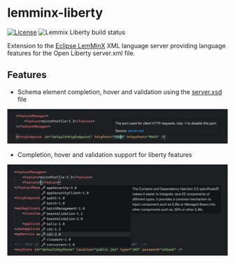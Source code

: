 # lemminx-liberty

[![License](https://img.shields.io/badge/License-EPL%202.0-red.svg?label=license&logo=eclipse)](https://www.eclipse.org/legal/epl-2.0/)
![Lemmix Liberty build status](https://github.com/OpenLiberty/liberty-language-server/workflows/Java%20CI%20-%20Lemminx%20Liberty/badge.svg)

Extension to the [Eclipse LemMinX](https://github.com/eclipse/lemminx) XML language server providing language features for the Open Liberty server.xml file.

## Features

- Schema element completion, hover and validation using the [server.xsd](https://github.com/OpenLiberty/liberty-language-server/blob/master/lemminx-liberty/src/main/resources/schema/xsd/liberty/server.xsd) file

![XSD Validation](../docs/xsd.png)

- Completion, hover and validation support for liberty features

![Feature Completion](../docs/feature-completion.png)
